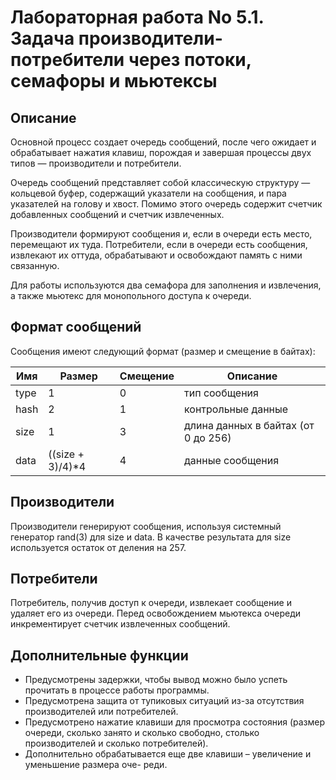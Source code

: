 # Лабораторная работа No 5.1. Задача производители-потребители через потоки, семафоры и мьютексы

## Описание

Основной процесс создает очередь сообщений, после чего ожидает и обрабатывает нажатия клавиш, порождая и завершая процессы двух типов — производители и потребители.

Очередь сообщений представляет собой классическую структуру — кольцевой буфер, содержащий указатели на сообщения, и пара указателей на голову и хвост. Помимо этого очередь содержит счетчик добавленных сообщений и счетчик извлеченных.

Производители формируют сообщения и, если в очереди есть место, перемещают их туда. Потребители, если в очереди есть сообщения, извлекают их оттуда, обрабатывают и освобождают память с ними связанную.

Для работы используются два семафора для заполнения и извлечения, а также мьютекс для монопольного доступа к очереди.

## Формат сообщений

Сообщения имеют следующий формат (размер и смещение в байтах):

| Имя   | Размер | Смещение | Описание |
|-------|--------|----------|----------|
| type  | 1      | 0        | тип сообщения |
| hash  | 2      | 1        | контрольные данные |
| size  | 1      | 3        | длина данных в байтах (от 0 до 256) |
| data  | ((size + 3)/4)*4 | 4 | данные сообщения |

## Производители

Производители генерируют сообщения, используя системный генератор rand(3) для size и data. В качестве результата для size используется остаток от деления на 257.

## Потребители

Потребитель, получив доступ к очереди, извлекает сообщение и удаляет его из очереди. Перед освобождением мьютекса очереди инкрементирует счетчик извлеченных сообщений.


## Дополнительные функции

- Предусмотрены задержки, чтобы вывод можно было успеть прочитать в процессе работы программы.
- Предусмотрена защита от тупиковых ситуаций из-за отсутствия производителей или потребителей.
- Предусмотрено нажатие клавиши для просмотра состояния (размер очереди, сколько занято и сколько свободно, столько производителей и сколько потребителей).
- Дополнительно обрабатывается еще две клавиши – увеличение и уменьшение размера оче-
реди.
